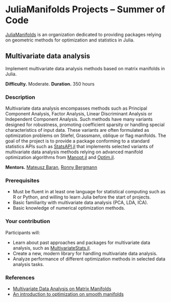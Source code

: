 # JuliaManifolds Projects – Summer of Code

[JuliaManifolds](https://github.com/JuliaManifolds) is an organization dedicated to providing packages relying on geometric methods for optimization and statistics in Julia.

## Multivariate data analysis

Implement multivariate data analysis methods based on matrix manifolds in Julia.

**Difficulty.** Moderate. **Duration.** 350 hours

### Description

Multivariate data analysis encompasses methods such as Principal Component Analysis, Factor Analysis, Linear Discriminant Analysis or Independent Component Analysis. Such methods have many variants designed for robustness, promoting coefficient sparsity or handling special characteristics of input data. These variants are often formulated as optimization problems on Stiefel, Grassmann, oblique or flag manifolds. The goal of the project is to provide a package conforming to a standard statistics APIs such as [StatsAPI.jl](https://github.com/JuliaStats/StatsAPI.jl) that implements selected variants of multivariate data analysis methods relying on advanced manifold optimization algorithms from [Manopt.jl](https://github.com/JuliaManifolds/Manopt.jl) and [Optim.jl](https://github.com/JuliaNLSolvers/Optim.jl).

**Mentors.** [Mateusz Baran](https://github.com/mateuszbaran), [Ronny Bergmann](https://github.com/kellertuer)

### Prerequisites

-   Must be fluent in at least one language for statistical computing such as R or Python, and willing to learn Julia before the start of projects.
-   Basic familiarity with multivariate data analysis (PCA, LDA, ICA).
-   Basic knowledge of numerical optimization methods.

### Your contribution

Participants will:

-   Learn about past approaches and packages for multivariate data analysis, such as [MultivariateStats.jl](https://github.com/JuliaStats/MultivariateStats.jl).
-   Create a new, modern library for handling multivariate data analysis.
-   Analyze performance of different optimization methods in selected data analysis tasks.

### References

-   [Multivariate Data Analysis on Matrix Manifolds](https://link.springer.com/book/10.1007/978-3-030-76974-1)
-   [An introduction to optimization on smooth manifolds](https://www.nicolasboumal.net/#book)
